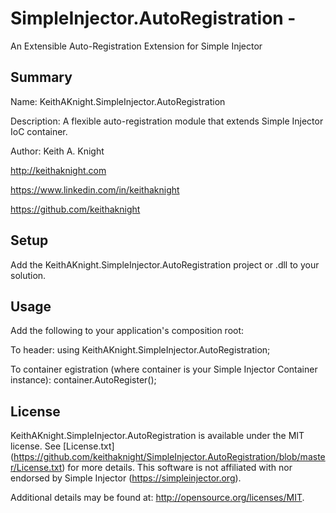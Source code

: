 # SimpleInjector.AutoRegistration - 
An Extensible Auto-Registration Extension for Simple Injector

## Summary
Name: KeithAKnight.SimpleInjector.AutoRegistration

Description: A flexible auto-registration module that extends Simple Injector IoC container.

Author: Keith A. Knight 

http://keithaknight.com

https://www.linkedin.com/in/keithaknight

https://github.com/keithaknight


## Setup
 
Add the KeithAKnight.SimpleInjector.AutoRegistration project or .dll to your solution.


## Usage

Add the following to your application's composition root:

To header:
using KeithAKnight.SimpleInjector.AutoRegistration;

To container egistration (where container is your Simple Injector Container instance):
container.AutoRegister();


## License

KeithAKnight.SimpleInjector.AutoRegistration is available under the MIT license.  See [License.txt] (https://github.com/keithaknight/SimpleInjector.AutoRegistration/blob/master/License.txt) for more details.
This software is not affiliated with nor endorsed by Simple Injector (https://simpleinjector.org).

Additional details may be found at: http://opensource.org/licenses/MIT.

